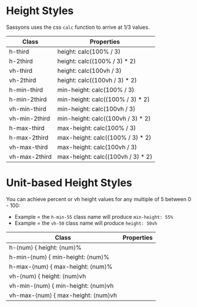 # Height Styles

Sassyons uses the css `calc` function to arrive at 1/3 values.

| Class | Properties |
| ----- | ---------- |
| h-third | height: calc(100% / 3) |
| h-2third | height: calc((100% / 3) * 2) |
| vh-third | height: calc(100vh / 3) |
| vh-2third | height: calc((100vh / 3) * 2) |
| h-min-third | min-height: calc(100% / 3) |
| h-min-2third | min-height: calc((100% / 3) * 2) |
| vh-min-third | min-height: calc(100vh / 3) |
| vh-min-2third | min-height: calc((100vh / 3) * 2) |
| h-max-third | max-height: calc(100% / 3) |
| h-max-2third | max-height: calc((100% / 3) * 2) |
| vh-max-third | max-height: calc(100vh / 3) |
| vh-max-2third | max-height: calc((100vh / 3) * 2) |

# Unit-based Height Styles

You can achieve percent or vh height values for any multiple of 5 between 0 - 100:
* Example = the `h-min-55` class name will produce `min-height: 55%`
* Example = the `vh-50` class name will produce `height: 50vh`

| Class | Properties |
| ----- | ---------- |
| h-&lang;num&rang; { height: &lang;num&rang;% |
| h-min-&lang;num&rang; { min-height: &lang;num&rang;% |
| h-max-&lang;num&rang; { max-height: &lang;num&rang;% |
| vh-&lang;num&rang; { height: &lang;num&rang;vh |
| vh-min-&lang;num&rang; { min-height: &lang;num&rang;vh |
| vh-max-&lang;num&rang; { max-height: &lang;num&rang;vh |
